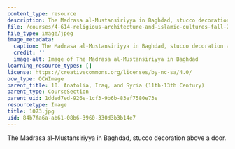 ```yaml
---
content_type: resource
description: The Madrasa al-Mustansiriyya in Baghdad, stucco decoration above a door.
file: /courses/4-614-religious-architecture-and-islamic-cultures-fall-2002/84b7fa6aab6108b63960330d3b3b14e7_1073.jpg
file_type: image/jpeg
image_metadata:
  caption: The Madrasa al-Mustansiriyya in Baghdad, stucco decoration above a door.
  credit: ''
  image-alt: Image of The Madrasa al-Mustansiriyya in Baghdad
learning_resource_types: []
license: https://creativecommons.org/licenses/by-nc-sa/4.0/
ocw_type: OCWImage
parent_title: 10. Anatolia, Iraq, and Syria (11th-13th Century)
parent_type: CourseSection
parent_uid: 1dded7ed-926e-1cf3-9b6b-83ef7580e73e
resourcetype: Image
title: 1073.jpg
uid: 84b7fa6a-ab61-08b6-3960-330d3b3b14e7
---
```

The Madrasa al-Mustansiriyya in Baghdad, stucco decoration above a door.